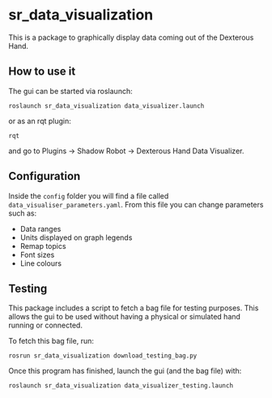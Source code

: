 # sr_data_visualization

This is a package to graphically display data coming out of the Dexterous Hand. 

## How to use it


The gui can be started via roslaunch:

```
roslaunch sr_data_visualization data_visualizer.launch 
```
or as an rqt plugin:

```
rqt
```

and go to Plugins -> Shadow Robot -> Dexterous Hand Data Visualizer.

## Configuration 

Inside the `config` folder you will find a file called `data_visualiser_parameters.yaml`. From this file you can change parameters such as:

* Data ranges
* Units displayed on graph legends
* Remap topics
* Font sizes
* Line colours

## Testing 

This package includes a script to fetch a bag file for testing purposes. This allows the gui to be used without having a physical or simulated hand running or connected. 

To fetch this bag file, run:
``` 
rosrun sr_data_visualization download_testing_bag.py 
```
Once this program has finished, launch the gui (and the bag file) with:
```
roslaunch sr_data_visualization data_visualizer_testing.launch
```


